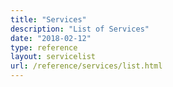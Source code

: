 ```yaml
---
title: "Services"
description: "List of Services"
date: "2018-02-12"
type: reference
layout: servicelist
url: /reference/services/list.html
---
```


